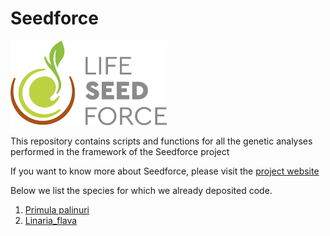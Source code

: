 # Seedforce
[<img src="Data/logo%20colore.jpg" width="250"/>](Data/logo%20colore.jpg)

This repository contains scripts and functions for all the genetic analyses performed in the framework of the Seedforce project

If you want to know more about Seedforce, please visit the [project website](https://lifeseedforce.eu/) 

Below we list the species for which we already deposited code.
1. [Primula palinuri](Primula_palinuri)
2. [Linaria_flava](Linaria_flava)

